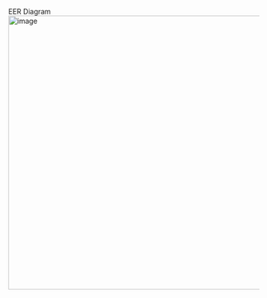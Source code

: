 EER Diagram
<img width="550" alt="image" src="https://github.com/user-attachments/assets/43aa058a-f076-40b4-a52e-6154dff761df">
